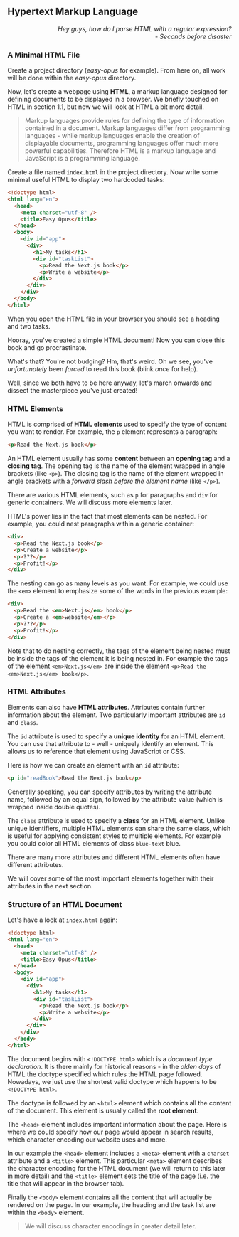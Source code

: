 ## Hypertext Markup Language

<div style="text-align: right"> <i> Hey guys, how do I parse HTML with a regular expression? <br> - Seconds before disaster </i> </div>

### A Minimal HTML File

Create a project directory (_easy-opus_ for example).
From here on, all work will be done within the _easy-opus_ directory.

Now, let's create a webpage using **HTML**, a markup language designed for defining documents to be displayed in a browser.
We briefly touched on HTML in section 1.1, but now we will look at HTML a bit more detail.

> Markup languages provide rules for defining the type of information contained in a document.
> Markup languages differ from programming languages - while markup languages enable the creation of displayable documents, programming languages offer much more powerful capabilities.
> Therefore HTML is a markup language and JavaScript is a programming language.

Create a file named `index.html` in the project directory.
Now write some minimal useful HTML to display two hardcoded tasks:

```html
<!doctype html>
<html lang="en">
  <head>
    <meta charset="utf-8" />
    <title>Easy Opus</title>
  </head>
  <body>
    <div id="app">
      <div>
        <h1>My tasks</h1>
        <div id="taskList">
          <p>Read the Next.js book</p>
          <p>Write a website</p>
        </div>
      </div>
    </div>
  </body>
</html>
```

When you open the HTML file in your browser you should see a heading and two tasks.

Hooray, you've created a simple HTML document!
Now you can close this book and go procrastinate.

What's that?
You're not budging?
Hm, that's weird.
Oh we see, you've _unfortunately_ been _forced_ to read this book (blink _once_ for help).

Well, since we both have to be here anyway, let's march onwards and dissect the masterpiece you've just created!

### HTML Elements

HTML is comprised of **HTML elements** used to specify the type of content you want to render.
For example, the `p` element represents a paragraph:

```html
<p>Read the Next.js book</p>
```

An HTML element usually has some **content** between an **opening tag** and a **closing tag**.
The opening tag is the name of the element wrapped in angle brackets (like `<p>`).
The closing tag is the name of the element wrapped in angle brackets with a _forward slash before the element name_ (like `</p>`).

There are various HTML elements, such as `p` for paragraphs and `div` for generic containers.
We will discuss more elements later.

HTML's power lies in the fact that most elements can be nested.
For example, you could nest paragraphs within a generic container:

```html
<div>
  <p>Read the Next.js book</p>
  <p>Create a website</p>
  <p>???</p>
  <p>Profit!</p>
</div>
```

The nesting can go as many levels as you want.
For example, we could use the `<em>` element to emphasize some of the words in the previous example:

```html
<div>
  <p>Read the <em>Next.js</em> book</p>
  <p>Create a <em>website</em></p>
  <p>???</p>
  <p>Profit!</p>
</div>
```

Note that to do nesting correctly, the tags of the element being nested must be inside the tags of the element it is being nested in.
For example the tags of the element `<em>Next.js</em>` are inside the element `<p>Read the <em>Next.js</em> book</p>`.

### HTML Attributes

Elements can also have **HTML attributes**.
Attributes contain further information about the element.
Two particularly important attributes are `id` and `class`.

The `id` attribute is used to specify a **unique identity** for an HTML element.
You can use that attribute to - well - uniquely identify an element.
This allows us to reference that element using JavaScript or CSS.

Here is how we can create an element with an `id` attribute:

```html
<p id="readBook">Read the Next.js book</p>
```

Generally speaking, you can specify attributes by writing the attribute name, followed by an equal sign, followed by the attribute value (which is wrapped inside double quotes).

The `class` attribute is used to specify a **class** for an HTML element.
Unlike unique identifiers, multiple HTML elements can share the same class, which is useful for applying consistent styles to multiple elements.
For example you could color all HTML elements of class `blue-text` blue.

There are many more attributes and different HTML elements often have different attributes.

We will cover some of the most important elements together with their attributes in the next section.

### Structure of an HTML Document

Let's have a look at `index.html` again:

```html
<!doctype html>
<html lang="en">
  <head>
    <meta charset="utf-8" />
    <title>Easy Opus</title>
  </head>
  <body>
    <div id="app">
      <div>
        <h1>My tasks</h1>
        <div id="taskList">
          <p>Read the Next.js book</p>
          <p>Write a website</p>
        </div>
      </div>
    </div>
  </body>
</html>
```

The document begins with `<!DOCTYPE html>` which is a _document type declaration_.
It is there mainly for historical reasons - in the _olden days_ of HTML the doctype specified which rules the HTML page followed.
Nowadays, we just use the shortest valid doctype which happens to be `<!DOCTYPE html>`.

The doctype is followed by an `<html>` element which contains all the content of the document.
This element is usually called the **root element**.

The `<head>` element includes important information about the page.
Here is where we could specify how our page would appear in search results, which character encoding our website uses and more.

In our example the `<head>` element includes a `<meta>` element with a `charset` attribute and a `<title>` element.
This particular `<meta>` element describes the character encoding for the HTML document (we will return to this later in more detail) and the `<title>` element sets the title of the page (i.e. the title that will appear in the browser tab).

Finally the `<body>` element contains all the content that will actually be rendered on the page.
In our example, the heading and the task list are within the `<body>` element.

> We will discuss character encodings in greater detail later.
